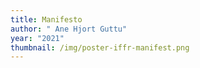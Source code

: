 ```yaml
---
title: Manifestо
author: " Ane Hjort Guttu"
year: "2021"
thumbnail: /img/poster-iffr-manifest.png
---
```

